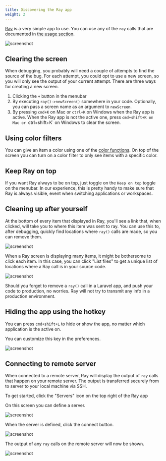 ```yaml
---
title: Discovering the Ray app
weight: 2
---
```


[Ray](https://myray.app) is a very simple app to use. You can use any of the `ray` calls that are documented in [the usage section](/docs/ray/v1/usage/introduction).

![screenshot](/docs/ray/v1/images/empty.jpg)

## Clearing the screen

When debugging, you probably will need a couple of attempts to find the source of the bug. For each attempt, you could opt to use a new screen, so you will only see the output of your current attempt. There are three ways for creating a new screen.

1. Clicking the `+` button in the menubar
2. By executing `ray()->newScreen()` somewhere in your code. Optionally, you can pass a screen name as an argument to `newScreen`.
3. By pressing `cmd+K` on Mac or `ctrl+K` on Windows when the Ray app is active.  When the Ray app is not the active one, press `cmd+shift+K on Mac or `ctrl+shift+K` on Windows to clear the screen.

## Using color filters

You can give an item a color using one of the [color functions](/docs/ray/v1/usage/framework-agnostic-php-project#using-colors). On top of the screen you can turn on a color filter to only see items with a specific color.

## Keep Ray on top

If you want Ray always to be on top, just toggle on the `Keep on top` toggle on the menubar. In our experience, this is pretty handy to make sure that Ray is always visible, event when switching applications or workspaces.

## Cleaning up after yourself

At the bottom of every item that displayed in Ray, you'll see a link that, when clicked, will take you to where this item was sent to ray. You can use this to, after debugging, quickly find locations where `ray()` calls are made, so you can remove them.

![screenshot](/docs/ray/v1/images/clean.jpg)

When a Ray screen is displaying many items, it might be bothersome to click each item. In this case, you can click "List files" to get a unique list of locations where a Ray call is in your source code.

![screenshot](/docs/ray/v1/images/list-files.jpg)

Should you forget to remove a `ray()` call in a Laravel app, and push your code to production, no worries. Ray will not try to transmit any info in a production environment.

## Hiding the app using the hotkey

You can press `cmd+shift+L` to hide or show the app, no matter which application is the active on.

You can customize this key in the preferences.

![screenshot](/docs/ray/v1/images/hotkeys.jpg)

## Connecting to remote server

When connected to a remote server, Ray will display the output of `ray` calls that happen on your remote server. The output is transferred securely from to server to your local machine via SSH.

To get started, click the "Servers" icon on the top right of the Ray app

On this screen you can define a server.

![screenshot](/docs/ray/v1/images/define-server.jpg)

When the server is defined, click the connect button.

![screenshot](/docs/ray/v1/images/connect.jpg)

The output of any `ray` calls on the remote server will now be shown.

![screenshot](/docs/ray/v1/images/remote-call.jpg)




